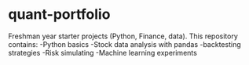 # quant-portfolio
Freshman year starter projects (Python, Finance, data). 
This repository contains:
-Python basics
-Stock data analysis with pandas 
-backtesting strategies 
-Risk simulating 
-Machine learning experiments 
